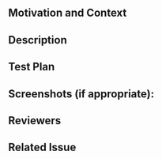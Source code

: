 ## Motivation and Context

<!--
  Why is this change required? What problem does it solve?
  This can be omitted if a linked issue is provided
-->

## Description

<!-- Describe your changes -->

## Test Plan

<!-- Please describe in detail how you tested your changes. -->

## Screenshots (if appropriate):

<!--
  This allows reviewers to begin reviewing your work
  without checking out your branch locally
-->

## Reviewers

<!-- Tag any reviewers who have context on this PR, or are familiar with this part of the codebase. -->

## Related Issue

<!-- Please link to the issue here -->
